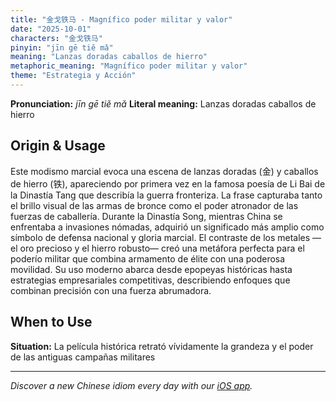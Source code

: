 ```yaml
---
title: "金戈铁马 - Magnífico poder militar y valor"
date: "2025-10-01"
characters: "金戈铁马"
pinyin: "jīn gē tiě mǎ"
meaning: "Lanzas doradas caballos de hierro"
metaphoric_meaning: "Magnífico poder militar y valor"
theme: "Estrategia y Acción"
---
```


**Pronunciation:** *jīn gē tiě mǎ*
**Literal meaning:** Lanzas doradas caballos de hierro

## Origin & Usage

Este modismo marcial evoca una escena de lanzas doradas (金) y caballos de hierro (铁), apareciendo por primera vez en la famosa poesía de Li Bai de la Dinastía Tang que describía la guerra fronteriza. La frase capturaba tanto el brillo visual de las armas de bronce como el poder atronador de las fuerzas de caballería. Durante la Dinastía Song, mientras China se enfrentaba a invasiones nómadas, adquirió un significado más amplio como símbolo de defensa nacional y gloria marcial. El contraste de los metales —el oro precioso y el hierro robusto— creó una metáfora perfecta para el poderío militar que combina armamento de élite con una poderosa movilidad. Su uso moderno abarca desde epopeyas históricas hasta estrategias empresariales competitivas, describiendo enfoques que combinan precisión con una fuerza abrumadora.

## When to Use

**Situation:** La película histórica retrató vívidamente la grandeza y el poder de las antiguas campañas militares

---

*Discover a new Chinese idiom every day with our [iOS app](https://apps.apple.com/us/app/daily-chinese-idioms/id6740611324).*
